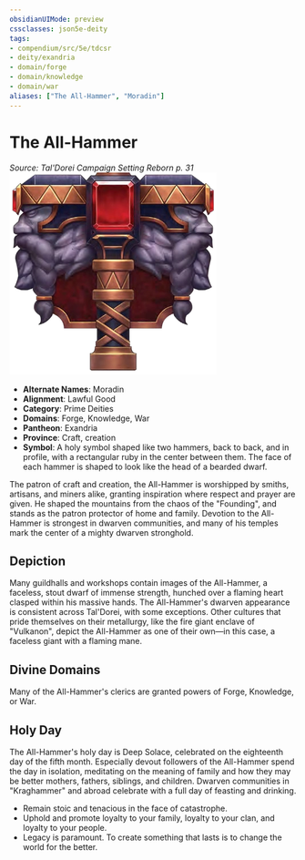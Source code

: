 ```yaml
---
obsidianUIMode: preview
cssclasses: json5e-deity
tags:
- compendium/src/5e/tdcsr
- deity/exandria
- domain/forge
- domain/knowledge
- domain/war
aliases: ["The All-Hammer", "Moradin"]
---
```

# The All-Hammer
*Source: Tal'Dorei Campaign Setting Reborn p. 31* 
![A holy symbol shaped like ...](https://raw.githubusercontent.com/5etools-mirror-3/5etools-img/main/deities/TDCSR/All-Hammer.webp#symbol "A holy symbol shaped like two hammers, back to back, and in profile, with a rectangular ruby in the center between them. The face of each hammer is shaped to look like the head of a bearded dwarf.")

- **Alternate Names**: Moradin
- **Alignment**: Lawful Good
- **Category**: Prime Deities
- **Domains**: Forge, Knowledge, War
- **Pantheon**: Exandria
- **Province**: Craft, creation
- **Symbol**: A holy symbol shaped like two hammers, back to back, and in profile, with a rectangular ruby in the center between them. The face of each hammer is shaped to look like the head of a bearded dwarf.

The patron of craft and creation, the All-Hammer is worshipped by smiths, artisans, and miners alike, granting inspiration where respect and prayer are given. He shaped the mountains from the chaos of the "Founding", and stands as the patron protector of home and family. Devotion to the All-Hammer is strongest in dwarven communities, and many of his temples mark the center of a mighty dwarven stronghold.

## Depiction

Many guildhalls and workshops contain images of the All-Hammer, a faceless, stout dwarf of immense strength, hunched over a flaming heart clasped within his massive hands. The All-Hammer's dwarven appearance is consistent across Tal'Dorei, with some exceptions. Other cultures that pride themselves on their metallurgy, like the fire giant enclave of "Vulkanon", depict the All-Hammer as one of their own—in this case, a faceless giant with a flaming mane.

## Divine Domains

Many of the All-Hammer's clerics are granted powers of Forge, Knowledge, or War.

## Holy Day

The All-Hammer's holy day is Deep Solace, celebrated on the eighteenth day of the fifth month. Especially devout followers of the All-Hammer spend the day in isolation, meditating on the meaning of family and how they may be better mothers, fathers, siblings, and children. Dwarven communities in "Kraghammer" and abroad celebrate with a full day of feasting and drinking.

- Remain stoic and tenacious in the face of catastrophe.  
- Uphold and promote loyalty to your family, loyalty to your clan, and loyalty to your people.  
- Legacy is paramount. To create something that lasts is to change the world for the better.